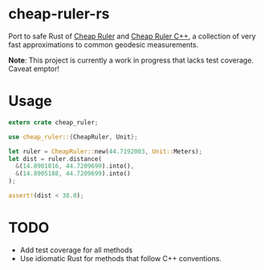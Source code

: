 # cheap-ruler-rs

Port to safe Rust of [Cheap Ruler](https://github.com/mapbox/cheap-ruler) and
[Cheap Ruler C++](https://github.com/mapbox/cheap-ruler-cpp), a collection of
very fast approximations to common geodesic measurements.

**Note**: This project is currently a work in progress that lacks test coverage.
Caveat emptor!

# Usage

```rust
extern crate cheap_ruler;

use cheap_ruler::{CheapRuler, Unit};

let ruler = CheapRuler::new(44.7192003, Unit::Meters);
let dist = ruler.distance(
  &(14.8901816, 44.7209699).into(),
  &(14.8905188, 44.7209699).into()
);

assert!(dist < 38.0);
```

# TODO

* Add test coverage for all methods
* Use idiomatic Rust for methods that follow C++ conventions.

[cheap-ruler-cpp#13]: https://github.com/mapbox/cheap-ruler-cpp/pull/13
